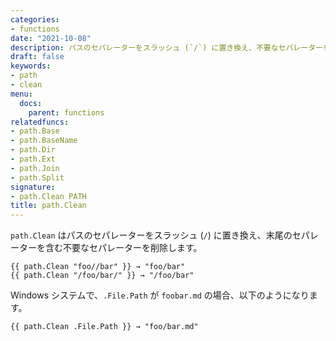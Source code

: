 ```yaml
---
categories:
- functions
date: "2021-10-08"
description: パスのセパレーターをスラッシュ (`/`) に置き換え、不要なセパレーターを削除します。
draft: false
keywords:
- path
- clean
menu:
  docs:
    parent: functions
relatedfuncs:
- path.Base
- path.BaseName
- path.Dir
- path.Ext
- path.Join
- path.Split
signature:
- path.Clean PATH
title: path.Clean
---
```


`path.Clean` はパスのセパレーターをスラッシュ (`/`) に置き換え、末尾のセパレーターを含む不要なセパレーターを削除します。

```go-html-template
{{ path.Clean "foo//bar" }} → "foo/bar"
{{ path.Clean "/foo/bar/" }} → "/foo/bar"
```

Windows システムで、`.File.Path` が `foobar.md` の場合、以下のようになります。

```go-html-template
{{ path.Clean .File.Path }} → "foo/bar.md"
```
